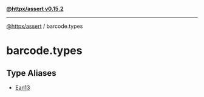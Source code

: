 [**@httpx/assert v0.15.2**](../README.md)

***

[@httpx/assert](../README.md) / barcode.types

# barcode.types

## Type Aliases

- [Ean13](type-aliases/Ean13.md)
